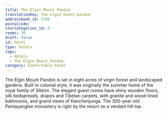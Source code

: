 ```yaml
---
title: The Elgin Mount Pandim
translationKey: the-elgin-mount-pandim
addressbook_id: 2266
postalcode: ''
starcategories_id: 5
rooms: 30
draft: false
id: hotel
type: hotels
tags:
  - Hotels
  - The Elgin Mount Pandim
category: Comfortable hotel
---
```

The Elgin Mount Pandim is set in eight acres of virgin forest and landscaped gardens. Built in colonial style, it was originally the summer home of the royal family of Sikkim. The elegant guest rooms have shiny wooden floors, silk bedspreads, drapes and Tibetan carpets, with granite and wood-lined bathrooms, and grand views of Kanchenjunga. The 300-year-old Pemayangtse monastery is right by the resort on a verdant hill top.
